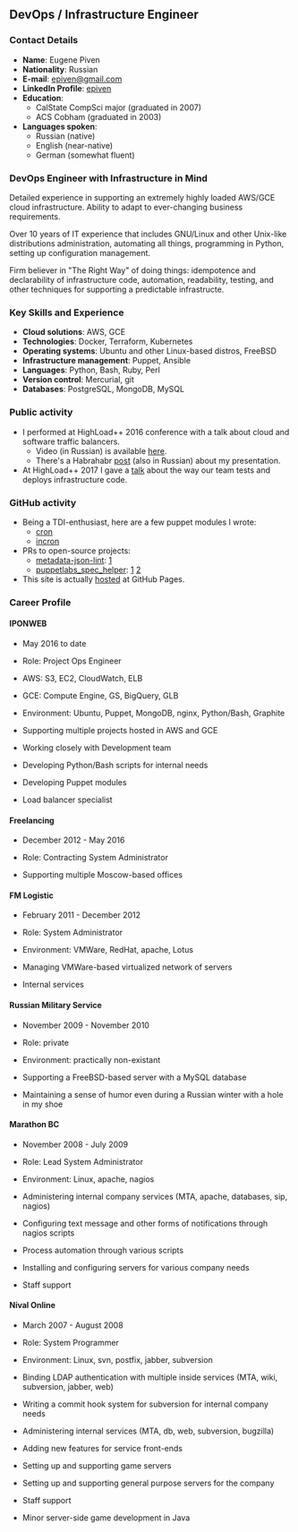 ## DevOps / Infrastructure Engineer

### Contact Details
* **Name**: Eugene Piven
* **Nationality**: Russian
* **E-mail**: [epiven@gmail.com](mailto:epiven@gmail.com)
* **LinkedIn Profile**: [epiven](https://linkedin.com/in/epiven)
* **Education**:
  * CalState CompSci major (graduated in 2007)
  * ACS Cobham (graduated in 2003)
* **Languages spoken**:
  * Russian (native)
  * English (near-native)
  * German (somewhat fluent)

### DevOps Engineer with Infrastructure in Mind
Detailed experience in supporting an extremely highly loaded AWS/GCE cloud infrastructure. Ability to adapt to ever-changing
business requirements.

Over 10 years of IT experience that includes GNU/Linux and other Unix-like distributions administration, automating all
things, programming in Python, setting up configuration management.

Firm believer in "The Right Way" of doing things: idempotence and declarability of infrastructure code, automation,
readability, testing, and other techniques for supporting a predictable infrastructe.

### Key Skills and Experience
* **Cloud solutions**: AWS, GCE
* **Technologies**: Docker, Terraform, Kubernetes
* **Operating systems**: Ubuntu and other Linux-based distros, FreeBSD
* **Infrastructure management**: Puppet, Ansible
* **Languages**: Python, Bash, Ruby, Perl
* **Version control**: Mercurial, git
* **Databases**: PostgreSQL, MongoDB, MySQL

### Public activity
* I performed at HighLoad++ 2016 conference with a talk about cloud and software traffic balancers.
  * Video (in Russian) is available [here](https://youtu.be/uDclCk8doG8).
  * There's a Habrahabr [post](https://habrahabr.ru/post/321560/) (also in Russian) about my presentation.
* At HighLoad++ 2017 I gave a [talk](http://www.highload.ru/2017/abstracts/3033.html) about the way our team tests
  and deploys infrastructure code.

### GitHub activity
* Being a TDI-enthusiast, here are a few puppet modules I wrote:
  * [cron](https://github.com/pegasd/puppet-cron)
  * [incron](https://github.com/pegasd/puppet-incron)
* PRs to open-source projects:
  * [metadata-json-lint](https://github.com/voxpupuli/metadata-json-lint): [1](https://github.com/voxpupuli/metadata-json-lint/pull/91)
  * [puppetlabs_spec_helper](https://github.com/puppetlabs/puppetlabs_spec_helper): [1](https://github.com/puppetlabs/puppetlabs_spec_helper/pull/208) [2](https://github.com/puppetlabs/puppetlabs_spec_helper/pull/206)
* This site is actually [hosted](https://github.com/epivenpro/epivenpro.github.io) at GitHub Pages.

### Career Profile
#### IPONWEB
* May 2016 to date
* Role: Project Ops Engineer
* AWS: S3, EC2, CloudWatch, ELB
* GCE: Compute Engine, GS, BigQuery, GLB
* Environment: Ubuntu, Puppet, MongoDB, nginx, Python/Bash, Graphite

* Supporting multiple projects hosted in AWS and GCE
* Working closely with Development team
* Developing Python/Bash scripts for internal needs
* Developing Puppet modules
* Load balancer specialist

#### Freelancing
* December 2012 - May 2016
* Role: Contracting System Administrator

* Supporting multiple Moscow-based offices

#### FM Logistic
* February 2011 - December 2012
* Role: System Administrator
* Environment: VMWare, RedHat, apache, Lotus

* Managing VMWare-based virtualized network of servers
* Internal services

#### Russian Military Service
* November 2009 - November 2010
* Role: private
* Environment: practically non-existant

* Supporting a FreeBSD-based server with a MySQL database
* Maintaining a sense of humor even during a Russian winter with a hole in my shoe

#### Marathon BC
* November 2008 - July 2009
* Role: Lead System Administrator
* Environment: Linux, apache, nagios

* Administering internal company services (MTA, apache, databases, sip, nagios)
* Configuring text message and other forms of notifications through nagios scripts
* Process automation through various scripts
* Installing and configuring servers for various company needs
* Staff support

#### Nival Online
* March 2007 - August 2008
* Role: System Programmer
* Environment: Linux, svn, postfix, jabber, subversion

* Binding LDAP authentication with multiple inside services (MTA, wiki, subversion, jabber, web)
* Writing a commit hook system for subversion for internal company needs
* Administering internal services (MTA, db, web, subversion, bugzilla)
* Adding new features for service front-ends
* Setting up and supporting game servers
* Setting up and supporting general purpose servers for the company
* Staff support
* Minor server-side game development in Java
